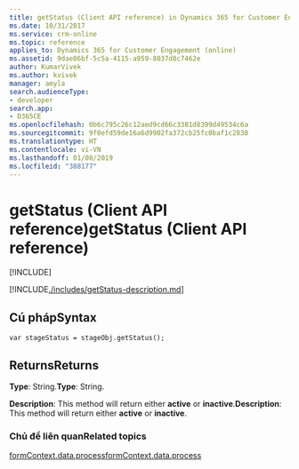 ```yaml
---
title: getStatus (Client API reference) in Dynamics 365 for Customer Engagement| MicrosoftDocs
ms.date: 10/31/2017
ms.service: crm-online
ms.topic: reference
applies_to: Dynamics 365 for Customer Engagement (online)
ms.assetid: 9dae86bf-5c5a-4115-a959-8037d8c7462e
author: KumarVivek
ms.author: kvivek
manager: amyla
search.audienceType:
- developer
search.app:
- D365CE
ms.openlocfilehash: 0b6c795c26c12aed9cd66c3381d8399d49534c6a
ms.sourcegitcommit: 9f0efd59de16a6d9902fa372cb25fc0baf1c2838
ms.translationtype: HT
ms.contentlocale: vi-VN
ms.lasthandoff: 01/08/2019
ms.locfileid: "388177"
---
```

# <a name="getstatus-client-api-reference"></a><span data-ttu-id="34c5d-102">getStatus (Client API reference)</span><span class="sxs-lookup"><span data-stu-id="34c5d-102">getStatus (Client API reference)</span></span>

[!INCLUDE[](../../../../../includes/cc_applies_to_update_9_0_0.md)]

[!INCLUDE[./includes/getStatus-description.md](./includes/getStatus-description.md)]

## <a name="syntax"></a><span data-ttu-id="34c5d-103">Cú pháp</span><span class="sxs-lookup"><span data-stu-id="34c5d-103">Syntax</span></span>

`var stageStatus = stageObj.getStatus();`

## <a name="returns"></a><span data-ttu-id="34c5d-104">Returns</span><span class="sxs-lookup"><span data-stu-id="34c5d-104">Returns</span></span>

<span data-ttu-id="34c5d-105">**Type**: String.</span><span class="sxs-lookup"><span data-stu-id="34c5d-105">**Type**: String.</span></span> 

<span data-ttu-id="34c5d-106">**Description**: This method will return either **active** or **inactive**.</span><span class="sxs-lookup"><span data-stu-id="34c5d-106">**Description**: This method will return either **active** or **inactive**.</span></span>

### <a name="related-topics"></a><span data-ttu-id="34c5d-107">Chủ đề liên quan</span><span class="sxs-lookup"><span data-stu-id="34c5d-107">Related topics</span></span>
 
[<span data-ttu-id="34c5d-108">formContext.data.process</span><span class="sxs-lookup"><span data-stu-id="34c5d-108">formContext.data.process</span></span>](../../formContext-data-process.md)
